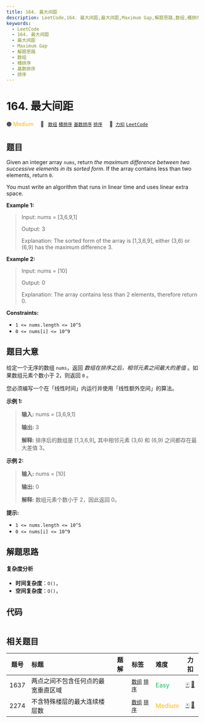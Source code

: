 ```yaml
---
title: 164. 最大间距
description: LeetCode,164. 最大间距,最大间距,Maximum Gap,解题思路,数组,桶排序,基数排序,排序
keywords:
  - LeetCode
  - 164. 最大间距
  - 最大间距
  - Maximum Gap
  - 解题思路
  - 数组
  - 桶排序
  - 基数排序
  - 排序
---
```


# 164. 最大间距

🟠 <font color=#ffb800>Medium</font>&emsp; 🔖&ensp; [`数组`](/tag/array.md) [`桶排序`](/tag/bucket-sort.md) [`基数排序`](/tag/radix-sort.md) [`排序`](/tag/sorting.md)&emsp; 🔗&ensp;[`力扣`](https://leetcode.cn/problems/maximum-gap) [`LeetCode`](https://leetcode.com/problems/maximum-gap)

## 题目

Given an integer array `nums`, return _the maximum difference between two
successive elements in its sorted form_. If the array contains less than two
elements, return `0`.

You must write an algorithm that runs in linear time and uses linear extra
space.



**Example 1:**

> Input: nums = [3,6,9,1]
> 
> Output: 3
> 
> Explanation: The sorted form of the array is [1,3,6,9], either (3,6) or (6,9) has the maximum difference 3.

**Example 2:**

> Input: nums = [10]
> 
> Output: 0
> 
> Explanation: The array contains less than 2 elements, therefore return 0.

**Constraints:**

  * `1 <= nums.length <= 10^5`
  * `0 <= nums[i] <= 10^9`


## 题目大意

给定一个无序的数组 `nums`，返回 _数组在排序之后，相邻元素之间最大的差值_ 。如果数组元素个数小于 2，则返回 `0` 。

您必须编写一个在「线性时间」内运行并使用「线性额外空间」的算法。



**示例  1:**

> 
> 
> 
> 
> 
> **输入:** nums = [3,6,9,1]
> 
> **输出:** 3
> 
> **解释:** 排序后的数组是 [1,3,6,9]**_,_** 其中相邻元素 (3,6) 和 (6,9) 之间都存在最大差值 3。

**示例  2:**

> 
> 
> 
> 
> 
> **输入:** nums = [10]
> 
> **输出:** 0
> 
> **解释:** 数组元素个数小于 2，因此返回 0。



**提示:**

  * `1 <= nums.length <= 10^5`
  * `0 <= nums[i] <= 10^9`


## 解题思路

#### 复杂度分析

- **时间复杂度**：`O()`，
- **空间复杂度**：`O()`，

## 代码

```javascript

```

## 相关题目

<!-- prettier-ignore -->
| 题号 | 标题 | 题解 | 标签 | 难度 | 力扣 |
| :------: | :------ | :------: | :------ | :------ | :------: |
| 1637 | 两点之间不包含任何点的最宽垂直区域 |  |  [`数组`](/tag/array.md) [`排序`](/tag/sorting.md) | <font color=#15bd66>Easy</font> | [🀄️](https://leetcode.cn/problems/widest-vertical-area-between-two-points-containing-no-points) [🔗](https://leetcode.com/problems/widest-vertical-area-between-two-points-containing-no-points) |
| 2274 | 不含特殊楼层的最大连续楼层数 |  |  [`数组`](/tag/array.md) [`排序`](/tag/sorting.md) | <font color=#ffb800>Medium</font> | [🀄️](https://leetcode.cn/problems/maximum-consecutive-floors-without-special-floors) [🔗](https://leetcode.com/problems/maximum-consecutive-floors-without-special-floors) |